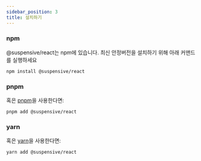 ```yaml
---
sidebar_position: 3
title: 설치하기
---
```


### npm

@suspensive/react는 npm에 있습니다. 최신 안정버전을 설치하기 위해 아래 커맨드를 실행하세요

```shell
npm install @suspensive/react
```

### pnpm

혹은 <a href="https://pnpm.io/" target="_blank">pnpm</a>을 사용한다면:

```shell
pnpm add @suspensive/react
```

### yarn

혹은 <a href="https://classic.yarnpkg.com/en/docs/install/" target="_blank">yarn</a>을 사용한다면:

```shell
yarn add @suspensive/react
```
